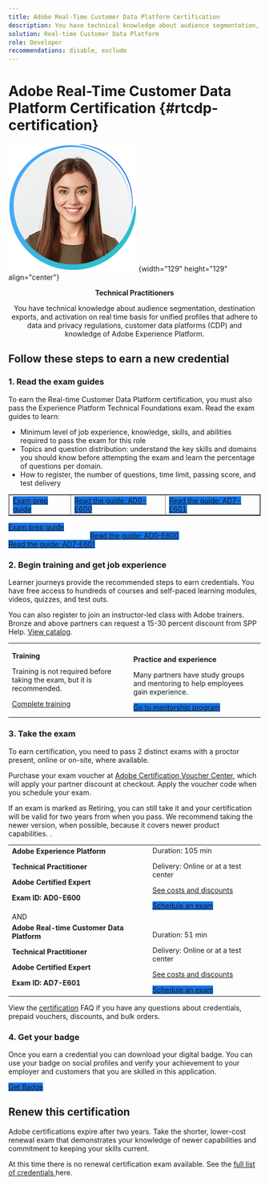 ```yaml
---
title: Adobe Real-Time Customer Data Platform Certification
description: You have technical knowledge about audience segmentation, destination exports, and activation on real time basis for unified profiles that adhere to data and privacy regulations, customer data platforms (CDP) and knowledge of Adobe Experience Platform.
solution: Real-time Customer Data Platform
role: Developer
recommendations: disable, exclude
---
```

# Adobe Real-Time Customer Data Platform Certification {#rtcdp-certification}

![Technical Practitioner](../assets/technical-practitioner.png "Technical Practitioner") {width="129" height="129" align="center"}

<p align="center"> <strong>Technical Practitioners </strong> </p>

<p align="center">You have technical knowledge about audience segmentation, destination exports, and activation on real time basis for unified profiles that adhere to data and privacy regulations, customer data platforms (CDP) and knowledge of Adobe Experience Platform.</p>

## Follow these steps to earn a new credential

### 1. Read the exam guides

To earn the Real-time Customer Data Platform certification, you must also pass the Experience Platform Technical Foundations exam. Read the exam guides to learn:

* Minimum level of job experience, knowledge, skills, and abilities required to pass the exam for this role
* Topics and question distribution: understand the key skills and domains you should know before attempting the exam and learn the percentage of questions per domain.
* How to register, the number of questions, time limit, passing score, and test delivery

<table border="none">
<tr>
 <td>
    <a href="https://express.adobe.com/page/sBkhdT10gy2sx/" target="_blank" class="spectrum-Button spectrum-Button--fill spectrum-Button--accent spectrum-Button--sizeM is-margin-bottom-big-big at-element-click-tracking" style="background-color:#1473E6">
    <span class="spectrum-Button-label has-no-wrap">
    Exam prep guide
    </span>
    </a>
 </td>
 <td>
    <a href="https://express.adobe.com/page/GpJxl9cwvjjtK/" target="_blank" class="spectrum-Button spectrum-Button--fill spectrum-Button--accent spectrum-Button--sizeM is-margin-bottom-big-big at-element-click-tracking" style="background-color:#1473E6">
    <span class="spectrum-Button-label has-no-wrap">
    Read the guide: AD0-E600
    </span>
    </a>
 </td>
 <td>
    <a href="https://express.adobe.com/page/biBbuOvvUDEy2/" target="_blank" class="spectrum-Button spectrum-Button--fill spectrum-Button--accent spectrum-Button--sizeM is-margin-bottom-big-big at-element-click-tracking" style="background-color:#1473E6">
    <span class="spectrum-Button-label has-no-wrap">
    Read the guide: AD7-E601
    </span>
    </a>
 </td>
</tr>
</table>  

<div><a href="https://express.adobe.com/page/sBkhdT10gy2sx/" target="_blank" class="spectrum-Button spectrum-Button--fill spectrum-Button--accent spectrum-Button--sizeM is-margin-bottom-big-big at-element-click-tracking" style="background-color:#1473E6"><span class="spectrum-Button-label has-no-wrap">Exam prep guide</span></a><center><a href="https://express.adobe.com/page/GpJxl9cwvjjtK/" target="_blank" class="spectrum-Button spectrum-Button--fill spectrum-Button--accent spectrum-Button--sizeM is-margin-bottom-big-big at-element-click-tracking" style="background-color:#1473E6"><span class="spectrum-Button-label has-no-wrap">Read the guide: AD0-E600</span></a></center><right><a href="https://express.adobe.com/page/biBbuOvvUDEy2/" target="_blank" class="spectrum-Button spectrum-Button--fill spectrum-Button--accent spectrum-Button--sizeM is-margin-bottom-big-big at-element-click-tracking" style="background-color:#1473E6"><span class="spectrum-Button-label has-no-wrap">Read the guide: AD7-E601</span></a></right></div>

### 2. Begin training and get job experience

Learner journeys provide the recommended steps to earn credentials. You have free access to hundreds of courses and self-paced learning modules, videos, quizzes, and test outs.

You can also register to join an instructor-led class with Adobe trainers. Bronze and above partners can request a 15-30 percent discount from SPP Help. <a href="https://learning.adobe.com/catalog.html?solution=Adobe%20Experience%20Platform">View catalog</a>.

<table>
<tr>
 <td>

**Training**

Training is not required before taking the exam, but it is recommended.

<a href="https://solutionpartners.adobe.com/solution-partners/home/applications/experience_cloud/real_time_cdp/training/technical.html?nav=credential#navigation">Complete training</a>

 </td>
 <td>

**Practice and experience**

Many partners have study groups and mentoring to help employees gain experience.

<a href="https://solutionpartners.adobe.com/solution-partners/home/learn/credentials/certification/partner_mentorship.html" target="_blank" class="spectrum-Button spectrum-Button--fill spectrum-Button--accent spectrum-Button--sizeM is-margin-bottom-big-big at-element-click-tracking" style="background-color:#1473E6">
<span class="spectrum-Button-label has-no-wrap">
Go to mentorship program
</span>
</a>

 </td>
</tr>
</table>

### 3. Take the exam

To earn certification, you need to pass 2 distinct exams with a proctor present, online or on-site, where available.

Purchase your exam voucher at <a href="https://market.xvoucher.com/adobe">Adobe Certification Voucher Center</a>, which will apply your partner discount at checkout. Apply the voucher code when you schedule your exam.

If an exam is marked as Retiring, you can still take it and your certification will be valid for two years from when you pass. We recommend taking the newer version, when possible, because it covers newer product capabilities. .

<table>
<tr>
<td>
<strong>Adobe Experience Platform</strong>

**Technical Practitioner**

**Adobe Certified Expert**

**Exam ID: AD0-E600**
</td>
<td>
Duration: 105 min

Delivery: Online or at a test center 

<a href="https://solutionpartners.adobe.com/solution-partners/home/learn/credentials/certification/certification_exam_registration_and_management.html?nav=cost">See costs and discounts</a>

<a href="https://www.certmetrics.com/adobe/" target="_blank" class="spectrum-Button spectrum-Button--fill spectrum-Button--accent spectrum-Button--sizeM is-margin-bottom-big-big at-element-click-tracking" style="background-color:#1473E6">
<span class="spectrum-Button-label has-no-wrap">
Schedule an exam
</span>
</a>

</td>
</tr>

<tr>
    <td>
        AND
    </td>
</tr>

<tr>
<td>
<strong>Adobe Real-time Customer Data Platform</strong>

**Technical Practitioner**

**Adobe Certified Expert**

**Exam ID: AD7-E601**
</td>

<td>

Duration: 51 min

Delivery: Online or at a test center 

<a href="https://solutionpartners.adobe.com/solution-partners/home/learn/credentials/certification/certification_exam_registration_and_management.html?nav=cost">See costs and discounts</a>

<a href="https://www.certmetrics.com/adobe/" target="_blank" class="spectrum-Button spectrum-Button--fill spectrum-Button--accent spectrum-Button--sizeM is-margin-bottom-big-big at-element-click-tracking" style="background-color:#1473E6">
<span class="spectrum-Button-label has-no-wrap">
Schedule an exam
</span>
</a>

</td>
</tr>
</table>

View the [certification](https://solutionpartners.adobe.com/solution-partners/home/support/faq/certification_credentials.html) FAQ if you have any questions about credentials, prepaid vouchers, discounts, and bulk orders.

### 4. Get your badge

Once you earn a credential you can download your digital badge. You can use your badge on social profiles and verify your achievement to your employer and customers that you are skilled in this application.

<a href="https://www.credly.com/organizations/adobe/badges" target="_blank" class="spectrum-Button spectrum-Button--fill spectrum-Button--accent spectrum-Button--sizeM is-margin-bottom-big-big at-element-click-tracking" style="background-color:#1473E6">
<span class="spectrum-Button-label has-no-wrap">
Get Badge
</span>
</a>


## Renew this certification

Adobe certifications expire after two years. Take the shorter, lower-cost renewal exam that demonstrates your knowledge of newer capabilities and commitment to keeping your skills current.

At this time there is no renewal certification exam available. See the  <a href="https://solutionpartners.adobe.com/solution-partners/home/learn/credentials/credential_journeys.html"> full list of credentials </a>here.
